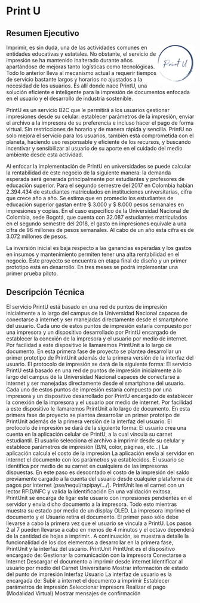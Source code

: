 <!DOCTYPE html>

# Print U

## Resumen Ejecutivo
<img align="right" width="100" heigth="100" src="PrintU.png">
<p text-align="justify">
Imprimir, es sin duda, una de las actividades comunes en entidades educativas y estatales. No obstante, el servicio de impresión se ha mantenido inalterado durante años apartándose de mejoras tanto logísticas como tecnológicas. Todo lo anterior lleva al mecanismo actual a requerir tiempos de servicio bastante largos y horarios no ajustados a la necesidad de los usuarios. Es allí donde nace PrintU, una solución eficiente e inteligente para la impresión de documentos enfocada en el usuario y el desarrollo de industria sostenible. 

PrintU es un servicio B2C que le permitirá a los usuarios gestionar impresiones desde su celular: establecer parámetros de la impresión, enviar el archivo a la impresora de su preferencia e incluso hacer el pago de forma virtual. Sin restricciones de horario y de manera rápida y sencilla. PrintU no solo mejora el servicio para los usuarios, también está comprometida con el planeta, haciendo uso responsable y eficiente de los recursos, y buscando incentivar y sensibilizar al usuario de su aporte en el cuidado del medio ambiente desde esta actividad.

Al enfocar la implementación de PrintU en universidades se puede calcular la rentabilidad de este negocio de la siguiente manera: la demanda esperada será generada principalmente por estudiantes y profesores de educación superior. Para el segundo semestre del 2017 en Colombia habían 2.394.434 de estudiantes matriculados en instituciones universitarias, cifra que crece año a año. Se estima que en promedio los estudiantes de educación superior gastan entre $ 3.000 y $ 8.000 pesos semanales en impresiones y copias. En el caso específico de la Universidad Nacional de Colombia, sede Bogotá, que cuenta con 32.087 estudiantes matriculados en el segundo semestre del 2018, el gasto en impresiones equivale a una cifra de 96 millones de pesos semanales. Al cabo de un año esta cifra es de 3.072 millones de pesos.

La inversión inicial es baja respecto a las ganancias esperadas y los gastos en insumos y mantenimiento permiten tener una alta rentabilidad en el negocio. Este proyecto se encuentra en etapa final de diseño y un primer prototipo está en desarrollo. En tres meses se podrá implementar una primer prueba piloto.

## Descripción Técnica

El servicio PrintU está basado en una red de puntos de impresión  inicialmente a lo largo del campus de la Universidad Nacional capaces de conectarse a internet y ser manejadas directamente desde el smartphone del usuario.
Cada uno de estos puntos de impresión estaría compuesto por una impresora y un dispositivo desarrollado por PrintU encargado de establecer la conexión de la impresora y el usuario por medio de internet. Por facilidad a este dispositivo le llamaremos PrintUnit a lo largo de documento.
En esta primera fase de proyecto se plantea desarrollar un primer prototipo de PrintUnit además de la primera versión de la interfaz del usuario.
El protocolo de impresión se dará de la siguiente forma:
El servicio PrintU está basado en una red de puntos de impresión  inicialmente a lo largo del campus de la Universidad Nacional capaces de conectarse a internet y ser manejadas directamente desde el smartphone del usuario.
Cada uno de estos puntos de impresión estaría compuesto por una impresora y un dispositivo desarrollado por PrintU encargado de establecer la conexión de la impresora y el usuario por medio de internet. Por facilidad a este dispositivo le llamaremos PrintUnit a lo largo de documento.
En esta primera fase de proyecto se plantea desarrollar un primer prototipo de PrintUnit además de la primera versión de la interfaz del usuario.
El protocolo de impresión se dará de la siguiente forma:
El usuario crea una cuenta en la aplicación celular de PrintU, a la cual vincula su carnet estudiantil.
El usuario selecciona el archivo a imprimir desde su celular y establece parámetros de impresión (B/N, color, páginas, etc...)
La aplicación calcula el costo de la impresión
La aplicación envía al servidor en internet el documento con los parámetros ya establecidos.
El usuario se identifica por medio de su carnet en cualquiera de las impresoras dispuestas. En este paso es descontado el costo de la impresión del saldo previamente cargado a la cuenta del usuario desde cualquier plataforma de pagos por internet (pse/nequi/rapipay/.../).
PrintUnit lee el carnet con un lector RFID/NFC y valida la identificación
En una validación exitosa, PrintUnit se encarga de ligar este usuario con impresiones pendientes en el servidor y envía dicho documento a la impresora. Todo esto mientras muestra su estado por medio de un display OLED.
La impresora imprime el documento y el Usuario retira el documento.
El primer paso sólo debe llevarse a cabo la primera vez que el usuario se vincula a PrintU. Los pasos 2 al 7 pueden llevarse a cabo en menos de 4 minutos y el octavo dependerá de la cantidad de hojas a imprimir..
A continuación, se muestra a detalle la funcionalidad de los dos elementos a desarrollar en la primera fase, PrintUnit y la interfaz del usuario.
PrintUnit
PrintUnit es el dispositivo encargado de:
Gestionar la comunicación con la impresora
Conectarse a Internet
Descargar el documento a imprimir desde internet
Identificar al usuario por medio del Carnet Universitario
Mostrar información de estado del punto de impresión
Interfaz Usuario
La interfaz de usuario es la encargada de:
Subir a internet el documento a imprimir
Establecer parámetros de impresión
Seleccionar impresora
Realizar el pago (Modalidad Virtual)
Mostrar mensajes de confirmación


